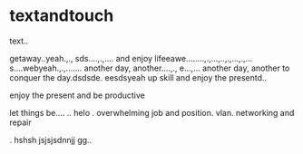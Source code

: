 # textandtouch
text..

getaway..yeah.,.,
sds....,.,....
and enjoy lifeeawe........,.,...,..,.,...,.,...
s....webyeah.,.,.......
another day, another....,.,
e...,...
another day, another to conquer the day.dsdsde.
eesdsyeah
up skill and enjoy the presentd..

enjoy the present and be productive 

let things be....
..
helo
. overwhelming job and position. vlan. networking and repair

.
hshsh
jsjsjsdnnjj
gg..
